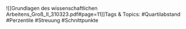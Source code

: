 
![[Grundlagen des wissenschaftlichen Arbeitens_Groß_II_310323.pdf#page=11]]Tags & Topics:
   #Quartilabstand
   #Perzentile
   #Streuung
   #Schnittpunkte